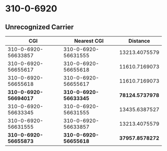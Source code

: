 # 310-0-6920
## Unrecognized Carrier


| CGI | Nearest CGI | Distance |
|-----|-------------|----------|
| 310-0-6920-56633857 | 310-0-6920-56631555 | 13213.4075579 |
| 310-0-6920-56655617 | 310-0-6920-56655618 | 11610.7169073 |
| 310-0-6920-56655618 | 310-0-6920-56655617 | 11610.7169073 |
| **310-0-6920-56694017** | **310-0-6920-56633345** | **78124.5737978** |
| 310-0-6920-56633345 | 310-0-6920-56631555 | 13435.6387527 |
| 310-0-6920-56631555 | 310-0-6920-56633857 | 13213.4075579 |
| **310-0-6920-56655873** | **310-0-6920-56655618** | **37957.8578272** |
